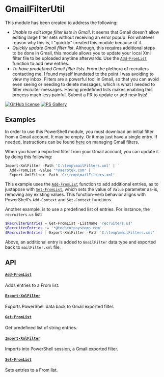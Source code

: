 # GmailFilterUtil

This module has been created to address the following:

- _Unable to edit large filter lists in Gmail_. It seems that Gmail doesn't allow editing large filter sets without receiving an error popup. For whatever reason why this is, I "quickly" created this module because of it.
- _Quickly update Gmail filter list_. Although, this requires additional steps to be done in Gmail, this module allows you to update your local Xml filter file to be uploaded anytime afterwards. Use the [`Add-FromList`](https://github.com/marckassay/GmailFilterUtil/blob/0.0.3/docs/Add-FromList.md) function to add new entries.
- _To have predefined Gmail filter lists_. From the plethora of recruiters contacting me, I found myself inundated to the point I was avoiding to view my inbox. Filters are a powerful tool in Gmail, so that you can avoid even seeing or needing to delete messages, which is what I needed to filter recruiter messages. Having predefined lists makes enabling this process much less painful. Submit a PR to update or add new lists!

[![GitHub license](https://img.shields.io/badge/license-MIT-blue.svg)](https://github.com/marckassay/GmailFilterUtil/blob/0.0.3/LICENSE)
[![PS Gallery](https://img.shields.io/badge/install-PS%20Gallery-blue.svg)](https://www.powershellgallery.com/packages/GmailFilterUtil/)

## Examples

In order to use this PowerShell module, you must download an initial filter from a Gmail account. It may be empty. Or it may just have a single entry. If needed, instructions can be found [here](https://support.google.com/mail/answer/6579) on managing Gmail filters.

When you have a exported filter from your Gmail account, you can update it by doing this following:

```powershell
Import-XmlFilter -Path 'C:\temp\mailFilters.xml' | `
  Add-FromList -Value "*@aerotek.com" | `
  Export-XmlFilter -Path 'C:\temp\mailFilters.xml'
```

This example uses the [`Add-FromList`](https://github.com/marckassay/GmailFilterUtil/blob/0.0.3/docs/Add-FromList.md) function to add additional entries, as to juxtapose with [`Set-FromList`](https://github.com/marckassay/GmailFilterUtil/blob/0.0.3/docs/Set-FromList.md), which sets the value of `Value` parameter as-is, removing any existing values. This function-verb behavior aligns with PowerShell's `Add-Context` and `Set-Context` functions.

Another example, is to use a predefined list of entries. For instance, the `recruiters.us` list:

```powershell
$RecruiterEntries = Get-FromList -ListName 'recruiters.us'
$RecruiterEntries += '*@techcorpsystems.com'
$RecruiterEntries | Export-XmlFilter -Path 'C:\temp\mailFilters.xml'
```

Above, an additional entry is added to `GmailFilter` data type and exported back to `mailFilter.xml` file.

## API

#### [`Add-FromList`](https://github.com/marckassay/GmailFilterUtil/blob/0.0.3/docs/Add-FromList.md)

Adds entries to a From list.

#### [`Export-XmlFilter`](https://github.com/marckassay/GmailFilterUtil/blob/0.0.3/docs/Export-XmlFilter.md)

Exports PowerShell data back to Gmail exported filter.

#### [`Get-FromList`](https://github.com/marckassay/GmailFilterUtil/blob/0.0.3/docs/Get-FromList.md)

Get predefined list of string entries.

#### [`Import-XmlFilter`](https://github.com/marckassay/GmailFilterUtil/blob/0.0.3/docs/Import-XmlFilter.md)

Imports into PowerShell session, a Gmail exported filter.

#### [`Set-FromList`](https://github.com/marckassay/GmailFilterUtil/blob/0.0.3/docs/Set-FromList.md)

Sets entries to a From list.

